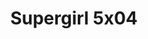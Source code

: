 ---
layout: episodio
title: "Supergirl 5x04"
url_serie_padre: 'supergirl-temporada-5'
category: 'series'
capitulo: 'yes'
anio: '2019'
prev: 'capitulo-3'
proximo: 'capitulo-5'
sandbox: allow-same-origin allow-forms
idioma: 'Subtitulado'
calidad: 'Full HD'
fuente: 'cueva'
reproductores: ["https://hls4.openloadpremium.com/player.php?id=dFVTd3dyMXN5dVJENEh0cUNJN0JuRjlzYWxOL1dWQThxU25UU2JwRzJrUW14ZkJDdFV1UHRPYlNONmJXbm15VGpGNnV6VGYwUTVCSkJOelFXRnE4M0E9PQ&sub=https://sub.cuevana2.io/vtt-sub/sub7/Supergirl.S05E04.vtt","https://tutumeme.net/embed/player.php?u=bXQ3ajJOaW1wcFRGcEs2VW5XRGExTlRPMytmUnc3bHVwcWhoenVIUjI5SHF5TlNwc0taaG1jN2gwZHZSNTlIRHVhV2tZWitkNUtDVDNOL1ZvYW1rYjJObG5xU2E","https://api.cuevana3.io/olpremium/gd.php?file=ek5lbm9xYWNrS0xNejZabVlkSFIyTkxQb3BPWDB0UFkwY3lvbjJIRjBPQ1QwNStUck1mVG9kVExvM0djeHA3VnFybXRscUdvMWRXNHRZbU1lYXVUeDg2cGpKVmp4cXpBejYxcGxJcW9zdFdVcmFXSWk2eTB3cXk5b29pS3FMYkFsSzFqbG1TOHk4Uzd4bWFNaDdDN3dibktaWk5qMXJYV3U1aWtocURHdXNHVzFxcVdZN1RReU5HY3JZaG12TGZHejlObmdZdlIyTWU3eTZ5TW5jcll4OCtvYklLRWlNbmYxOG1ZYjZ6SDFBPT0","https://player.openplay.vip/player.php?id=Nzk5&sub=https://sub.cuevana2.io/vtt-sub/sub7/Supergirl.S05E04.vtt","https://api.cuevana3.io/rr/gd.php?h=ek5lbm9xYWNrS0xJMVp5b21KREk0dFBLbjVkaHhkRGdrOG1jbnBpUnhhS1YxNG1FZ3NhbjROdk1wNkNhektQQmtjMmdmWktuc2RUSW1aZWdxOHZNcExDU3FadVkyUT09","https://api.cuevana3.io/stream/index.php?file=ek5lbm9xYWNrS0xYMTZLa2xNbkdvY3ZTb3BtZng4TGp6ZFpobGFMUGtOVEx6SitYWU5YTTdORE1vWmRnbEpham5KTmtZSlRTMGViVTBxZGdsdEhPb3RqWFoySmttSldvbU1LR2gzV3l3THVvd29aaWFNR21vNWlSb0tKbm9kSGkxOWVTcHF6U3hyRFh5S1dibUE9PQ"]
reproductor: fembed
clasificacion: '+5'
tags:
- Ciencia-Ficcion
---